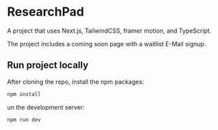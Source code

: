 # ResearchPad

A project that uses Next.js, TailwindCSS, framer motion, and TypeScript.

The project includes a coming soon page with a waitlist E-Mail signup.

## Run project locally

After cloning the repo, install the npm packages:

```bash
npm install
```

un the development server:

```bash
npm run dev
```

